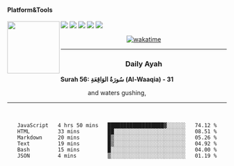 #### Platform&Tools

[![](https://img.shields.io/badge/-NPM-cb3837?style=flat-square&logo=npm&logoColor=white)](https://npmjs.com/)
[![](https://img.shields.io/badge/PHP-777BB4?style=flat-square&logo=php&logoColor=white)](https://nodejs.org/)
[![](https://img.shields.io/badge/Julia-9558B2?style=flat-square&logo=julia&logoColor=white)](https://nodejs.org/)
<img src="https://avatars.githubusercontent.com/u/31664438?v=4" width="120" align="left">
[![](https://img.shields.io/badge/-Node.js-43853d?style=flat-square&logo=node.js&logoColor=ffffff)](https://nodejs.org/)
[![](https://img.shields.io/badge/Visual_Studio_Code-0078D4?style=flat-square&logo=visual%20studio%20code&logoColor=white)](https://nodejs.org/)

<center>

[![wakatime](https://wakatime.com/badge/user/87646243-158a-4241-a3cb-668e1fa2dbb8.svg)](https://wakatime.com/@87646243-158a-4241-a3cb-668e1fa2dbb8)
               

_______ 
### Daily Ayah

<!--START_SECTION:quran-->

**Surah 56: سُورَةُ الوَاقِعَةِ (Al-Waaqia) - 31**

and waters gushing,
 <!--END_SECTION:quran-->

  
                       
                                             
_______

&nbsp;&nbsp;     &nbsp;&nbsp;    &nbsp;&nbsp;   &nbsp;&nbsp;
 
<!--START_SECTION:waka-->

```text
JavaScript   4 hrs 50 mins   ██████████████████▓░░░░░░   74.12 %
HTML         33 mins         ██░░░░░░░░░░░░░░░░░░░░░░░   08.51 %
Markdown     20 mins         █▒░░░░░░░░░░░░░░░░░░░░░░░   05.26 %
Text         19 mins         █▒░░░░░░░░░░░░░░░░░░░░░░░   04.92 %
Bash         15 mins         █░░░░░░░░░░░░░░░░░░░░░░░░   04.00 %
JSON         4 mins          ▒░░░░░░░░░░░░░░░░░░░░░░░░   01.19 %
```

<!--END_SECTION:waka-->
